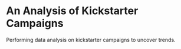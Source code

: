 # An Analysis of Kickstarter Campaigns
Performing data analysis on kickstarter campaigns to uncover trends.
